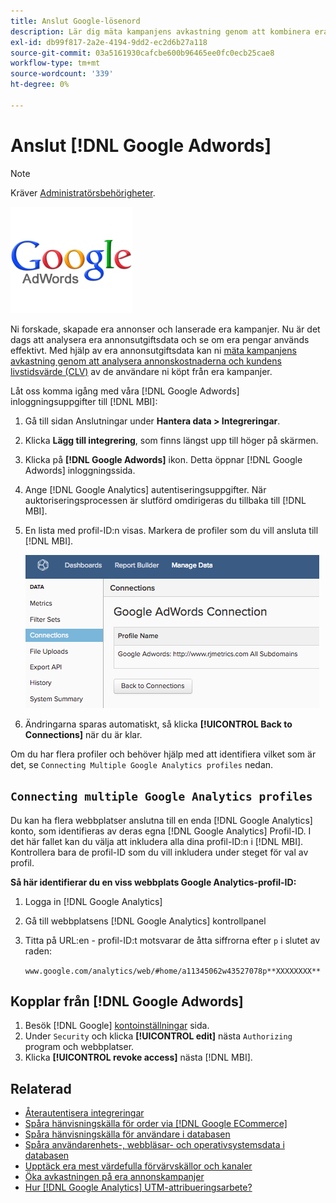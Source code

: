 ```yaml
---
title: Anslut Google-lösenord
description: Lär dig mäta kampanjens avkastning genom att kombinera era era annonskostnader med kundens livstidsvärde (CLV) för användare som ni köpt från era kampanjer.
exl-id: db99f817-2a2e-4194-9dd2-ec2d6b27a118
source-git-commit: 03a5161930cafcbe600b96465ee0fc0ecb25cae8
workflow-type: tm+mt
source-wordcount: '339'
ht-degree: 0%

---
```


# Anslut [!DNL Google Adwords]

>[!NOTE]
>
>Kräver [Administratörsbehörigheter](../../../administrator/user-management/user-management.md).

![](../../../assets/Google_Adwords_logo.png)

Ni forskade, skapade era annonser och lanserade era kampanjer. Nu är det dags att analysera era annonsutgiftsdata och se om era pengar används effektivt. Med hjälp av era annonsutgiftsdata kan ni [mäta kampanjens avkastning genom att analysera annonskostnaderna och kundens livstidsvärde (CLV)](../../analysis/roi-ad-camp.md) av de användare ni köpt från era kampanjer.

Låt oss komma igång med våra [!DNL Google Adwords] inloggningsuppgifter till [!DNL MBI]:

1. Gå till sidan Anslutningar under **Hantera data > Integreringar**.
1. Klicka **Lägg till integrering**, som finns längst upp till höger på skärmen.
1. Klicka på **[!DNL Google Adwords]** ikon. Detta öppnar [!DNL Google Adwords] inloggningssida.
1. Ange [!DNL Google Analytics] autentiseringsuppgifter. När auktoriseringsprocessen är slutförd omdirigeras du tillbaka till [!DNL MBI].
1. En lista med profil-ID:n visas. Markera de profiler som du vill ansluta till [!DNL MBI].

   ![](../../../assets/cnnct-profile.png)

1. Ändringarna sparas automatiskt, så klicka **[!UICONTROL Back to Connections]** när du är klar.

Om du har flera profiler och behöver hjälp med att identifiera vilket som är det, se `Connecting Multiple Google Analytics profiles` nedan.

## `Connecting multiple Google Analytics profiles`

Du kan ha flera webbplatser anslutna till en enda [!DNL Google Analytics] konto, som identifieras av deras egna [!DNL Google Analytics] Profil-ID. I det här fallet kan du välja att inkludera alla dina profil-ID:n i [!DNL MBI]. Kontrollera bara de profil-ID som du vill inkludera under steget för val av profil.

**Så här identifierar du en viss webbplats Google Analytics-profil-ID:**

1. Logga in [!DNL Google Analytics]
1. Gå till webbplatsens [!DNL Google Analytics] kontrollpanel
1. Titta på URL:en - profil-ID:t motsvarar de åtta siffrorna efter `p` i slutet av raden:

   `www.google.com/analytics/web/#home/a11345062w43527078p**XXXXXXXX**`

## Kopplar från [!DNL Google Adwords]

1. Besök [!DNL Google] [kontoinställningar](https://www.google.com/accounts/) sida.
1. Under `Security` och klicka **[!UICONTROL edit]** nästa `Authorizing` program och webbplatser.
1. Klicka **[!UICONTROL revoke access]** nästa [!DNL MBI].

## Relaterad

* [Återautentisera integreringar](https://support.magento.com/hc/en-us/articles/360016733151)
* [Spåra hänvisningskälla för order via [!DNL Google ECommerce]](../integrations/google-ecommerce.md)
* [Spåra hänvisningskälla för användare i databasen](../../analysis/google-track-user-acq.md)
* [Spåra användarenhets-, webbläsar- och operativsystemsdata i databasen](https://support.magento.com/hc/en-us/articles/360016732911)
* [Upptäck era mest värdefulla förvärvskällor och kanaler](../../analysis/most-value-source-channel.md)
* [Öka avkastningen på era annonskampanjer](../../analysis/roi-ad-camp.md)
* [Hur [!DNL Google Analytics] UTM-attribueringsarbete?](../../analysis/utm-attributes.md)
